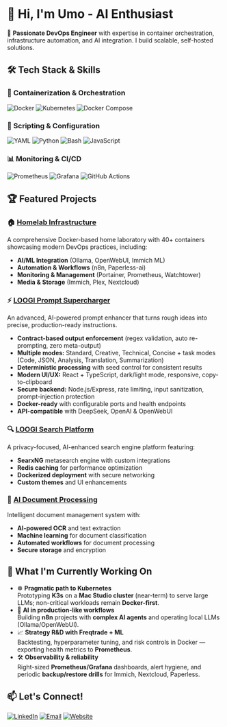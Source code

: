 # 👋 Hi, I'm Umo - AI Enthusiast

🚀 **Passionate DevOps Engineer** with expertise in container orchestration, infrastructure automation, and AI integration. I build scalable, self-hosted solutions.

## 🛠️ Tech Stack & Skills

### 🐳 Containerization & Orchestration
![Docker](https://img.shields.io/badge/Docker-2496ED?style=for-the-badge&logo=docker&logoColor=white)
![Kubernetes](https://img.shields.io/badge/Kubernetes-326CE5?style=for-the-badge&logo=kubernetes&logoColor=white)
![Docker Compose](https://img.shields.io/badge/Docker_Compose-2496ED?style=for-the-badge&logo=docker&logoColor=white)

### 🐍 Scripting & Configuration
![YAML](https://img.shields.io/badge/YAML-CB171E?style=for-the-badge&logo=yaml&logoColor=white)
![Python](https://img.shields.io/badge/Python-3776AB?style=for-the-badge&logo=python&logoColor=white)
![Bash](https://img.shields.io/badge/Bash-4EAA25?style=for-the-badge&logo=gnu-bash&logoColor=white)
![JavaScript](https://img.shields.io/badge/JavaScript-F7DF1E?style=for-the-badge&logo=javascript&logoColor=black)

### 📊 Monitoring & CI/CD
![Prometheus](https://img.shields.io/badge/Prometheus-E6522C?style=for-the-badge&logo=prometheus&logoColor=white)
![Grafana](https://img.shields.io/badge/Grafana-F46800?style=for-the-badge&logo=grafana&logoColor=white)
![GitHub Actions](https://img.shields.io/badge/GitHub_Actions-2088FF?style=for-the-badge&logo=github-actions&logoColor=white)

## 🏆 Featured Projects

### 🏠 [Homelab Infrastructure](https://github.com/psimaker/homelab)
A comprehensive Docker-based home laboratory with 40+ containers showcasing modern DevOps practices, including:
- **AI/ML Integration** (Ollama, OpenWebUI, Immich ML)
- **Automation & Workflows** (n8n, Paperless-ai)
- **Monitoring & Management** (Portainer, Prometheus, Watchtower)
- **Media & Storage** (Immich, Plex, Nextcloud)

### ⚡ [LOOGI Prompt Supercharger](https://github.com/psimaker/LOOGI-Prompt-Supercharger)

An advanced, AI-powered prompt enhancer that turns rough ideas into precise, production-ready instructions.

- **Contract-based output enforcement** (regex validation, auto re-prompting, zero meta-output)
- **Multiple modes:** Standard, Creative, Technical, Concise + task modes (Code, JSON, Analysis, Translation, Summarization)
- **Deterministic processing** with seed control for consistent results
- **Modern UI/UX:** React + TypeScript, dark/light mode, responsive, copy-to-clipboard
- **Secure backend:** Node.js/Express, rate limiting, input sanitization, prompt-injection protection
- **Docker-ready** with configurable ports and health endpoints
- **API-compatible** with DeepSeek, OpenAI & OpenWebUI

### 🔍 [LOOGI Search Platform](https://github.com/psimaker/homelab)
A privacy-focused, AI-enhanced search engine platform featuring:
- **SearxNG** metasearch engine with custom integrations
- **Redis caching** for performance optimization  
- **Dockerized deployment** with secure networking
- **Custom themes** and UI enhancements

### 📄 [AI Document Processing](https://github.com/psimaker/homelab)
Intelligent document management system with:
- **AI-powered OCR** and text extraction
- **Machine learning** for document classification
- **Automated workflows** for document processing
- **Secure storage** and encryption

## 🎯 What I'm Currently Working On

- ☸️ **Pragmatic path to Kubernetes**  
  Prototyping **K3s** on a **Mac Studio cluster** (near-term) to serve large LLMs; non-critical workloads remain **Docker-first**.
- 🤖 **AI in production-like workflows**  
  Building **n8n** projects with **complex AI agents** and operating local LLMs (Ollama/OpenWebUI).
- 📈 **Strategy R&D with Freqtrade + ML**  
  Backtesting, hyperparameter tuning, and risk controls in Docker — exporting health metrics to **Prometheus**.
- 🛠️ **Observability & reliability**  
  Right-sized **Prometheus/Grafana** dashboards, alert hygiene, and periodic **backup/restore drills** for Immich, Nextcloud, Paperless.

## 📫 Let's Connect!

[![LinkedIn](https://img.shields.io/badge/LinkedIn-0077B5?style=for-the-badge&logo=linkedin&logoColor=white)](https://linkedin.com/in/umut-erdem)
[![Email](https://img.shields.io/badge/Email-D14836?style=for-the-badge&logo=gmail&logoColor=white)](mailto:umut.erdem@protonmail.com)
[![Website](https://img.shields.io/badge/Website-FF7139?style=for-the-badge&logo=firefox-browser&logoColor=white)](https://www.loogi.ch)
